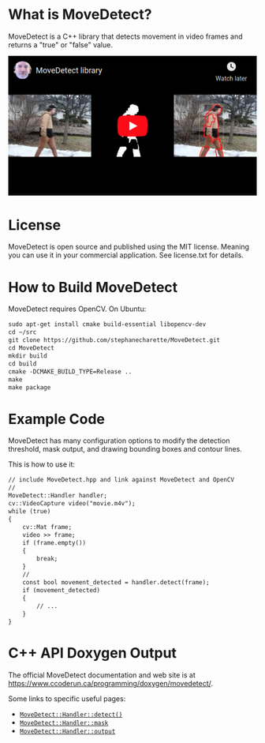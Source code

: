 # What is MoveDetect?

MoveDetect is a C++ library that detects movement in video frames and returns a "true" or "false" value.

[![MoveDetect introduction](src-dox/movedetect_youtube_thumbnail.png)](https://www.youtube.com/watch?v=XBnYu5SL8Oo)

# License

MoveDetect is open source and published using the MIT license.  Meaning you can use it in your commercial application.  See license.txt for details.

# How to Build MoveDetect

MoveDetect requires OpenCV.  On Ubuntu:

	sudo apt-get install cmake build-essential libopencv-dev
	cd ~/src
	git clone https://github.com/stephanecharette/MoveDetect.git
	cd MoveDetect
	mkdir build
	cd build
	cmake -DCMAKE_BUILD_TYPE=Release ..
	make
	make package

# Example Code

MoveDetect has many configuration options to modify the detection threshold, mask output, and drawing bounding boxes and contour lines.

This is how to use it:

    // include MoveDetect.hpp and link against MoveDetect and OpenCV
    //
    MoveDetect::Handler handler;
    cv::VideoCapture video("movie.m4v");
    while (true)
    {
        cv::Mat frame;
        video >> frame;
        if (frame.empty())
        {
            break;
        }
        //
        const bool movement_detected = handler.detect(frame);
        if (movement_detected)
        {
            // ...
        }
    }

# C++ API Doxygen Output

The official MoveDetect documentation and web site is at <https://www.ccoderun.ca/programming/doxygen/movedetect/>.

Some links to specific useful pages:

- [`MoveDetect::Handler::detect()`](https://www.ccoderun.ca/programming/doxygen/movedetect/classMoveDetect_1_1Handler.html#a73d4d0c87f860a688bd1af02f40bd6e0)
- [`MoveDetect::Handler::mask`](https://www.ccoderun.ca/programming/doxygen/movedetect/classMoveDetect_1_1Handler.html#a6f999f42ec318f0ec6e94414a9aecc73)
- [`MoveDetect::Handler::output`](https://www.ccoderun.ca/programming/doxygen/movedetect/classMoveDetect_1_1Handler.html#aa581c0e65fd8bece68e15feaadeaea6c)
